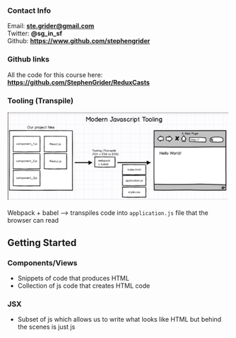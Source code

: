 ### Contact Info
Email: **ste.grider@gmail.com**  
Twitter: **@sg_in_sf**  
Github: **https://www.github.com/stephengrider**

### Github links
All the code for this course here: **https://github.com/StephenGrider/ReduxCasts**

### Tooling (Transpile)
![Tooling example](img\modernJSTooling.PNG)  

Webpack + babel --> transpiles code into `application.js` file that the browser can read

## Getting Started
### Components/Views
- Snippets of code that produces HTML
- Collection of js code that creates HTML code

### JSX
- Subset of js which allows us to write what looks like HTML but behind the scenes is just js
